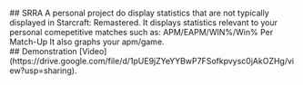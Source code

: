 <br/>
## SRRA
A personal project do display statistics that are not typically displayed in Starcraft: Remastered.
It displays statistics relevant to your personal comepetitive matches such as: APM/EAPM/WIN%/Win% Per Match-Up
It also graphs your apm/game.
<br/>
## Demonstration
[Video](https://drive.google.com/file/d/1pUE9jZYeYYBwP7FSofkpvysc0jAkOZHg/view?usp=sharing).
<br/>